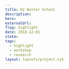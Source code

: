 ```yaml
---
title: K2 Winter School
description:
hero:
externalUrl:
flag: highlight
date: 2018-12-01
state:
tags:
  - highlight
  - workshop
  - research
layout: layouts/project.njk
---
```


